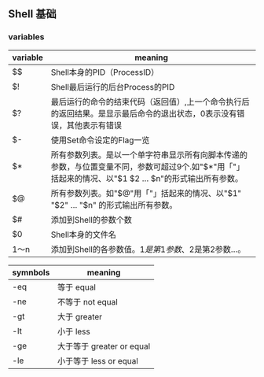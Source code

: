 ## Shell 基础

### variables

|variable|meaning                                 |
|--------|----------------------------------------|
|$$      |Shell本身的PID（ProcessID）|
|$!      |Shell最后运行的后台Process的PID|
|$?      |最后运行的命令的结束代码（返回值）,上一个命令执行后的返回结果。是显示最后命令的退出状态，0表示没有错误，其他表示有错误|
|$-      |使用Set命令设定的Flag一览|
|$*      |所有参数列表。是以一个单字符串显示所有向脚本传递的参数，与位置变量不同，参数可超过9个.如"$*"用「"」括起来的情况、以"$1 $2 … $n"的形式输出所有参数。|
|$@      |所有参数列表。如"$@"用「"」括起来的情况、以"$1" "$2" … "$n" 的形式输出所有参数。|
|$#      |添加到Shell的参数个数|
|$0      |Shell本身的文件名|
|$1～$n  |添加到Shell的各参数值。$1是第1参数、$2是第2参数…。|

|symnbols|meaning                                 |
|--------|----------------------------------------|
|-eq     |等于 equal|
|-ne     |不等于 not equal|
|-gt     |大于 greater|
|-lt     |小于 less|
|-ge     |大于等于 greater or equal|
|-le     |小于等于 less or equal|